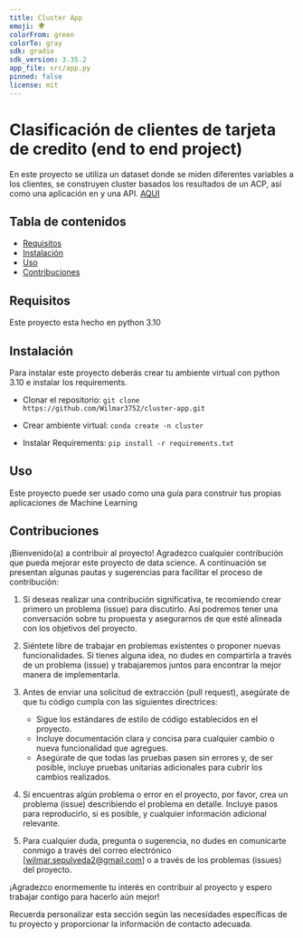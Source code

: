 ```yaml
---
title: Cluster App
emoji: 🌍
colorFrom: green
colorTo: gray
sdk: gradio
sdk_version: 3.35.2
app_file: src/app.py
pinned: false
license: mit
---
```


# Clasificación de clientes de tarjeta de credito (end to end project)

En este proyecto se utiliza un dataset donde se miden diferentes variables a los clientes, se construyen cluster basados los resultados de un ACP, así como una aplicación en y una API. [AQUI](https://wilmars-cluster-app.hf.space
)
## Tabla de contenidos

- [Requisitos](#requisitos)
- [Instalación](#instalación)
- [Uso](#uso)
- [Contribuciones](#contribuciones)


## Requisitos

Este proyecto esta hecho en python 3.10

## Instalación

Para instalar este proyecto deberás crear tu ambiente virtual con python 3.10 e instalar los requirements.


- Clonar el repositorio:  ````git clone https://github.com/Wilmar3752/cluster-app.git````
- Crear ambiente virtual: ````conda create -n cluster````

- Instalar Requirements: ````pip install -r requirements.txt````

## Uso

Este proyecto puede ser usado como una guía para construir tus propias aplicaciones de Machine Learning

## Contribuciones

¡Bienvenido(a) a contribuir al proyecto! Agradezco cualquier contribución que pueda mejorar este proyecto de data science. A continuación se presentan algunas pautas y sugerencias para facilitar el proceso de contribución:

1. Si deseas realizar una contribución significativa, te recomiendo crear primero un problema (issue) para discutirlo. Así podremos tener una conversación sobre tu propuesta y asegurarnos de que esté alineada con los objetivos del proyecto.

2. Siéntete libre de trabajar en problemas existentes o proponer nuevas funcionalidades. Si tienes alguna idea, no dudes en compartirla a través de un problema (issue) y trabajaremos juntos para encontrar la mejor manera de implementarla.

3. Antes de enviar una solicitud de extracción (pull request), asegúrate de que tu código cumpla con las siguientes directrices:
   - Sigue los estándares de estilo de código establecidos en el proyecto.
   - Incluye documentación clara y concisa para cualquier cambio o nueva funcionalidad que agregues.
   - Asegúrate de que todas las pruebas pasen sin errores y, de ser posible, incluye pruebas unitarias adicionales para cubrir los cambios realizados.

4. Si encuentras algún problema o error en el proyecto, por favor, crea un problema (issue) describiendo el problema en detalle. Incluye pasos para reproducirlo, si es posible, y cualquier información adicional relevante.

5. Para cualquier duda, pregunta o sugerencia, no dudes en comunicarte conmigo a través del correo electrónico [wilmar.sepulveda2@gmail.com] o a través de los problemas (issues) del proyecto.

¡Agradezco enormemente tu interés en contribuir al proyecto y espero trabajar contigo para hacerlo aún mejor!

Recuerda personalizar esta sección según las necesidades específicas de tu proyecto y proporcionar la información de contacto adecuada.

